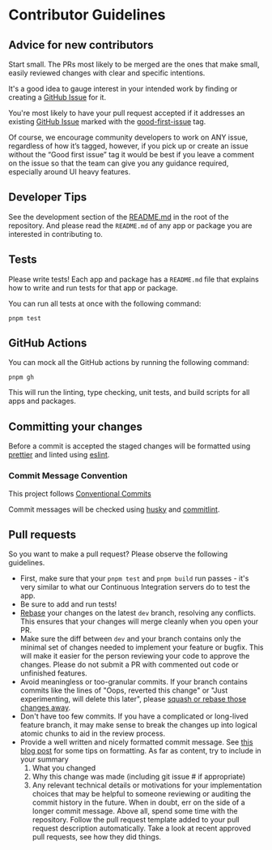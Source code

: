 # Contributor Guidelines

## Advice for new contributors

Start small. The PRs most likely to be merged are the ones that make small, easily reviewed changes with clear and
specific intentions.

It's a good idea to gauge interest in your intended work by finding or creating
a [GitHub Issue](https://github.com/oxen-io/websites/issues) for it.

You're most likely to have your pull request accepted if it addresses an
existing [GitHub Issue](https://github.com/oxen-io/websites/issues) marked with
the [good-first-issue](https://github.com/oxen-io/websites/labels/good%20first%20issue)
tag.

Of course, we encourage community developers to work on ANY issue, regardless of how it’s tagged, however, if you pick
up or create an issue without the “Good first issue” tag it would be best if you leave a comment on the issue so that
the team can give you any guidance required, especially around UI heavy features.

## Developer Tips

See the development section of the [README.md](README.md#development) in the root of the repository. And please read the
`README.md` of any app or package you are interested in contributing to.

## Tests

Please write tests! Each app and package has a `README.md` file that explains how to write and run tests for that app or
package.

You can run all tests at once with the following command:

```shell
pnpm test
```

## GitHub Actions

You can mock all the GitHub actions by running the following command:

```shell
pnpm gh
```

This will run the linting, type checking, unit tests, and build scripts for all apps and packages.

## Committing your changes

Before a commit is accepted the staged changes will be formatted using [prettier](https://prettier.io/) and linted
using [eslint](https://eslint.org/).

### Commit Message Convention

This project follows [Conventional Commits](https://www.conventionalcommits.org/en/v1.0.0/)

Commit messages will be checked using [husky](https://typicode.github.io/husky/#/)
and [commitlint](https://commitlint.js.org/).

## Pull requests

So you want to make a pull request? Please observe the following guidelines.

- First, make sure that your `pnpm test` and `pnpm build` run passes - it's very similar to what our Continuous
  Integration servers do to test the app.
- Be sure to add and run tests!
- [Rebase](https://nathanleclaire.com/blog/2014/09/14/dont-be-scared-of-git-rebase/) your changes on the latest `dev`
  branch, resolving any conflicts. This ensures that your changes will merge cleanly when you open your PR.
- Make sure the diff between `dev` and your branch contains only the minimal set of changes needed to implement your
  feature or bugfix. This will make it easier for the person reviewing your code to approve the changes. Please do not
  submit a PR with commented out code or unfinished features.
- Avoid meaningless or too-granular commits. If your branch contains commits like the lines of "Oops, reverted this
  change" or "Just experimenting, will delete this later",
  please [squash or rebase those changes away](https://robots.thoughtbot.com/git-interactive-rebase-squash-amend-rewriting-history).
- Don't have too few commits. If you have a complicated or long-lived feature branch, it may make sense to break the
  changes up into logical atomic chunks to aid in the review process.
- Provide a well written and nicely formatted commit message.
  See [this blog post](http://chris.beams.io/posts/git-commit/) for some tips on formatting. As far as content, try to
  include in your summary
    1. What you changed
    2. Why this change was made (including git issue # if appropriate)
    3. Any relevant technical details or motivations for your implementation choices that may be helpful to someone
       reviewing or auditing the commit history in the future. When in doubt, err on the side of a longer commit
       message. Above all, spend some time with the repository. Follow the pull request template added to your pull
       request description automatically. Take a look at recent approved pull requests, see how they did things.
